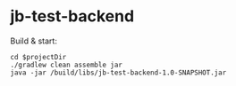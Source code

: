 # jb-test-backend

Build & start:
```
cd $projectDir
./gradlew clean assemble jar
java -jar /build/libs/jb-test-backend-1.0-SNAPSHOT.jar
```
